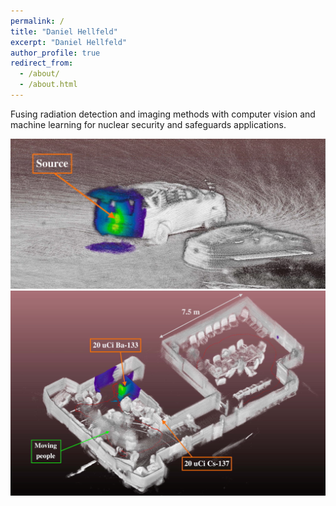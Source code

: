 ```yaml
---
permalink: /
title: "Daniel Hellfeld"
excerpt: "Daniel Hellfeld"
author_profile: true
redirect_from:
  - /about/
  - /about.html
---
```


Fusing radiation detection and imaging methods with computer vision and machine learning for nuclear security and safeguards applications.

<img src="../images/outdoor_colorized_ptcld.png" alt="colorized_point_cloud_1" width="525"/>

<img src="../images/indoor_colorized_ptcld.png" alt="colorized_point_cloud_1" width="525"/>

<!-- <img src="../images/apsl.png" alt="additive_point_source_localization" width="500"/>
<img src="../images/ogl.png" alt="opengl_simulation" width="400"/> -->
